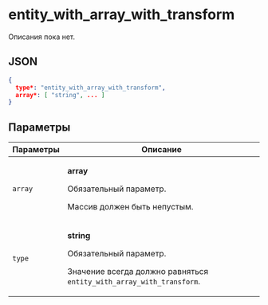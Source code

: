 # entity_with_array_with_transform
Описания пока нет.

## JSON
```json
{
  type*: "entity_with_array_with_transform",
  array*: [ "string", ... ]
}
```

## Параметры
| Параметры | Описание |
| --- | --- |
| `array` | <p>**array**</p><p>Обязательный параметр.</p><p>Массив должен быть непустым.</p> |
| `type` | <p>**string**</p><p>Обязательный параметр.</p><p>Значение всегда должно равняться `entity_with_array_with_transform`.</p> |
